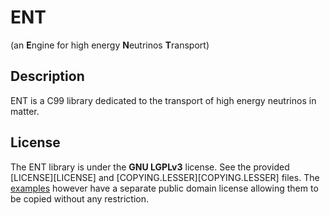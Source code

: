 # ENT
(an **E**ngine for high energy **N**eutrinos **T**ransport)


## Description

ENT is a C99 library dedicated to the transport of high energy neutrinos in
matter.


## License

The ENT library is  under the **GNU LGPLv3** license. See the provided
[LICENSE][LICENSE] and [COPYING.LESSER][COPYING.LESSER] files. The
[examples](examples) however have a separate public domain license allowing them
to be copied without any restriction.
